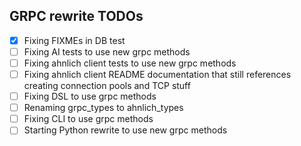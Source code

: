 ## GRPC rewrite TODOs

- [x] Fixing FIXMEs in DB test
- [ ] Fixing AI tests to use new grpc methods
- [ ] Fixing ahnlich client tests to use new grpc methods
- [ ] Fixing ahnlich client README documentation that still references creating connection pools and TCP stuff
- [ ] Fixing DSL to use grpc methods
- [ ] Renaming grpc_types to ahnlich_types
- [ ] Fixing CLI to use grpc methods
- [ ] Starting Python rewrite to use new grpc methods
